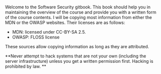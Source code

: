 Welcome to the Software Security gitbook. This book should help you in maintaining the overview of the course and provide you with a written form of the course contents.
I will be copying most information from either the MDN or the OWASP websites. Their licenses are as follows:
* MDN: licensed under CC-BY-SA 2.5.
* OWASP: FLOSS license

These sources allow copying information as long as they are attributed. 

**Never attempt to hack systems that are not your own (including the server infrastructure) unless you get a written permission first. Hacking is prohibited by law. **